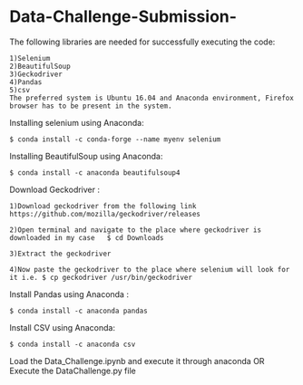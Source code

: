 # Data-Challenge-Submission-
The following libraries are needed for successfully executing the code:
	 
	1)Selenium
	2)BeautifulSoup
	3)Geckodriver
	4)Pandas
	5)csv
	The preferred system is Ubuntu 16.04 and Anaconda environment, Firefox browser has to be present in the system.

Installing selenium using Anaconda:
	
	$ conda install -c conda-forge --name myenv selenium 

Installing BeautifulSoup using Anaconda:
	
	$ conda install -c anaconda beautifulsoup4

Download Geckodriver :

	1)Download geckodriver from the following link https://github.com/mozilla/geckodriver/releases

	2)Open terminal and navigate to the place where geckodriver is downloaded in my case   $ cd Downloads
	
	3)Extract the geckodriver

	4)Now paste the geckodriver to the place where selenium will look for it i.e. $ cp geckodriver /usr/bin/geckodriver

Install  Pandas using Anaconda :
	
	$ conda install -c anaconda pandas

Install CSV using Anaconda:
	
	$ conda install -c anaconda csv


Load the Data_Challenge.ipynb and execute it through anaconda OR  Execute the DataChallenge.py file
